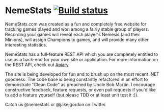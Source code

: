 NemeStats  [![Build status](https://ci.appveyor.com/api/projects/status/q5d26a5d8v7occ16?svg=true)](https://ci.appveyor.com/project/cracker4o/nemestats)
===============

NemeStats.com was created as a fun and completely free website for tracking games played and won among a fairly stable group of players. Recording your games will reveal each player's Nemesis (and their Minions), will assign Champions to games, and will provide many other interesting statistics.

NemeStats has a full-feature REST API which you are completely entitled to use as a back-end for your own site or application. For more information on the REST API, check out [Apiary](http://docs.nemestats.apiary.io/).

The site is being developed for fun and to brush up on the most recent .NET goodness. The code base is being constantly refactored in an effort to demonstrate "Clean Code" as preached by Uncle Bob Martin. I encourage constructive feedback, feature requests, or even pull requests if you'd like to add a feature yourself (but please TDD or at least unit test it :)).

Catch us @nemestats or @jakejgordon on Twitter.
